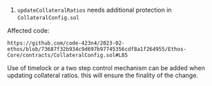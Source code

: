 1. `updateCollateralRatios` needs additional protection in `CollateralConfig.sol`

Affected code:
```
https://github.com/code-423n4/2023-02-ethos/blob/73687f32b934c9d697b97745356cdf8a1f264955/Ethos-Core/contracts/CollateralConfig.sol#L85
```

Use of timelock or a two step control mechanism can be added when updating collateral ratios. this will ensure the finality of the change. 
